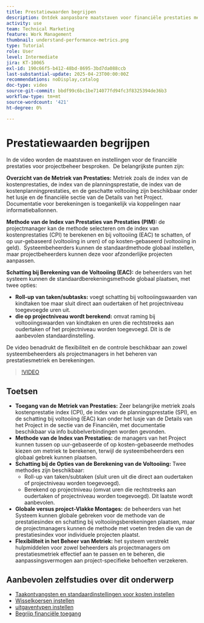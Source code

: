 ```yaml
---
title: Prestatiewaarden begrijpen
description: Ontdek aanpasbare maatstaven voor financiële prestaties met flexibele berekeningsmethoden, globale standaardwaarden en overschrijvingen op projectniveau, die beheerders en projectmanagers in staat stellen financiële metriek effectief aan projectbehoeften aan te passen.
activity: use
team: Technical Marketing
feature: Work Management
thumbnail: understand-performance-metrics.png
type: Tutorial
role: User
level: Intermediate
jira: KT-10065
exl-id: 190c66f5-b412-48bd-8695-3bd7da088ccb
last-substantial-update: 2025-04-23T00:00:00Z
recommendations: noDisplay,catalog
doc-type: video
source-git-commit: bbdf99c6bc1be714077fd94fc3f8325394de36b3
workflow-type: tm+mt
source-wordcount: '421'
ht-degree: 0%

---
```


# Prestatiewaarden begrijpen

In de video worden de maatstaven en instellingen voor de financiële prestaties voor projectbeheer besproken. &#x200B; De belangrijkste punten zijn:

**Overzicht van de Metriek van Prestaties:** Metriek zoals de index van de kostenprestaties, de index van de planningsprestatie, de index van de kostenplanningprestaties, en de geschatte voltooiing zijn beschikbaar onder het lusje en de financiële sectie van de Details van het Project. &#x200B; Documentatie voor berekeningen is toegankelijk via koppelingen naar informatieballonnen.

**Methode van de Index van Prestaties van Prestaties (PIM):** de projectmanager kan de methode selecteren om de index van kostenprestaties (CPI) te berekenen en bij voltooiing (EAC) te schatten, of op uur-gebaseerd (voltooiing in uren) of op kosten-gebaseerd (voltooiing in geld). &#x200B; Systeembeheerders kunnen de standaardmethode globaal instellen, maar projectbeheerders kunnen deze voor afzonderlijke projecten aanpassen. &#x200B;

**Schatting bij Berekening van de Voltooiing (EAC):** de beheerders van het systeem kunnen de standaardberekeningsmethode globaal plaatsen, met twee opties:
* **Roll-up van taken/subtasks:** voegt schatting bij voltooiingswaarden van kindtaken toe maar sluit direct aan oudertaken of het projectniveau toegevoegde uren uit. &#x200B;
* **die op projectniveau wordt berekend:** omvat raming bij voltooiingswaarden van kindtaken en uren die rechtstreeks aan oudertaken of het projectniveau worden toegevoegd. Dit is de aanbevolen standaardinstelling. &#x200B;

De video benadrukt de flexibiliteit en de controle beschikbaar aan zowel systeembeheerders als projectmanagers in het beheren van prestatiesmetriek en berekeningen. &#x200B;

>[!VIDEO](https://video.tv.adobe.com/v/3457682/?quality=12&learn=on&enablevpops=1)

## Toetsen


* **Toegang van de Metriek van Prestaties:** Zeer belangrijke metriek zoals kostenprestatie index (CPI), de index van de planningsprestatie (SPI), en de schatting bij voltooiing (EAC) kan onder het lusje van de Details van het Project in de sectie van de Financiën, met documentatie beschikbaar via info bubbelverbindingen worden gevonden. &#x200B;
* **Methode van de Index van Prestaties:** de managers van het Project kunnen tussen op uur-gebaseerde of op kosten-gebaseerde methodes kiezen om metriek te berekenen, terwijl de systeembeheerders een globaal gebrek kunnen plaatsen.
* **Schatting bij de Opties van de Berekening van de Voltooiing:** Twee methodes zijn beschikbaar:
   * Roll-up van taken/subtaken (sluit uren uit die direct aan oudertaken of projectniveau worden toegevoegd). &#x200B;
   * Berekend op projectniveau (omvat uren die rechtstreeks aan oudertaken of projectniveau worden toegevoegd). Dit laatste wordt aanbevolen. &#x200B;
* **Globale versus project-Vlakke Montages:** de beheerders van het Systeem kunnen globale gebreken voor de methode van de prestatiesindex en schatting bij voltooiingsberekeningen plaatsen, maar de projectmanagers kunnen de methode met voeten treden die van de prestatiesindex voor individuele projecten plaatst. &#x200B;
* **Flexibiliteit in het Beheer van Metriek:** het systeem verstrekt hulpmiddelen voor zowel beheerders als projectmanagers om prestatiesmetriek effectief aan te passen en te beheren, die aanpassingsvermogen aan project-specifieke behoeften verzekeren.

## Aanbevolen zelfstudies over dit onderwerp

<!--* * [Understand performance metrics](/help/manage-work/project-finances/understand-performance-metrics.md)-->
* [Taakontvangsten en standaardinstellingen voor kosten instellen](/help/manage-work/project-finances/set-up-task-revenue-and-cost-defaults.md)
* [Wisselkoersen instellen](/help/manage-work/project-finances/set-up-exchange-rates.md)
* [uitgaventypen instellen](/help/manage-work/project-finances/set-up-expense-types.md)
* [Begrijp financiële toegang](/help/manage-work/project-finances/understand-financial-access.md)
